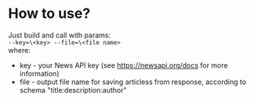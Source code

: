 # How to use?
Just build and call with params:  
`--key=\<key> --file=\<file name>`  
where:  
* key - your News API key (see https://newsapi.org/docs for more information)  
* file - output file name for saving articless from response, according to schema "title:description:author"
